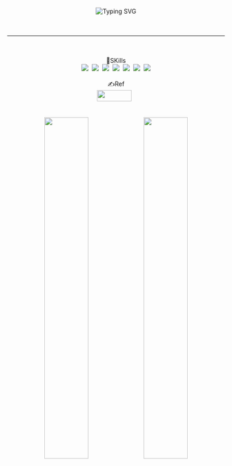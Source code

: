 <div align="center">
<br><br><br>
 
![Typing SVG](https://readme-typing-svg.herokuapp.com?font=Indie+Flower&color=%23081C24&size=25&center=true&lines=It's+JAESKAAA+%3A)
<br><br><br>

* * *
 <div align="center">
  <br>
  <br>
  💪SKills
  <br>
  <img src="https://img.shields.io/badge/JAVA-007396?style=for-the-badge&logo=java&logoColor=white">&nbsp;
<img src="https://img.shields.io/badge/javascript-F7DF1E?style=for-the-badge&logo=javascript&logoColor=black">&nbsp;
<img src="https://img.shields.io/badge/html-E34F26?style=for-the-badge&logo=html5&logoColor=white">&nbsp;
<img src="https://img.shields.io/badge/css-1572B6?style=for-the-badge&logo=css3&logoColor=white">&nbsp;
<img src="https://img.shields.io/badge/mysql-4479A1?style=for-the-badge&logo=mysql&logoColor=white">&nbsp;
<img src="https://img.shields.io/badge/oracle-F80000?style=for-the-badge&logo=oracle&logoColor=white">&nbsp;
<img src="https://img.shields.io/badge/Spring-6DB33F?style=for-the-badge&logo=Spring&logoColor=white">
<br>
<br>
  ✍Ref
  <br>
 <a href="https://cut-silicon-1bf.notion.site/Jaeskaaa-eb13e5073e3841f29c63feeed5629543" target="_blank"><img src="https://img.shields.io/badge/Notion-DC382D?style=flat-square&logo=Notion&logoColor=white" width = 80px height = 26px/></a> &nbsp;
  <br><br><br>
 <img src="https://github-readme-stats.vercel.app/api?username=JAESKAAA&show_icons=true&theme=buefy" width=45% />
 <img src="https://github-readme-stats.vercel.app/api/top-langs/?username=JAESKAAA&layout=compact" width=45%/>


